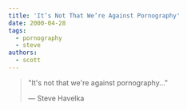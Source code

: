 ```yaml
---
title: 'It’s Not That We’re Against Pornography'
date: 2000-04-28
tags:
  - pornography
  - steve
authors:
  - scott
---
```


> "It's not that we're against pornography..."
>
> — Steve Havelka

